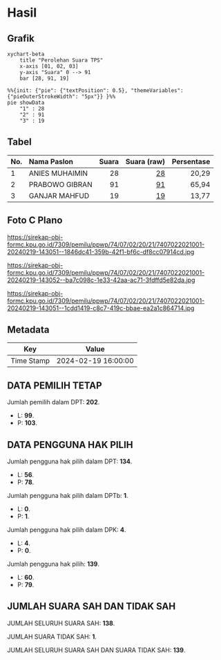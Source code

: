 # Hasil

## Grafik

```mermaid
xychart-beta
    title "Perolehan Suara TPS"
    x-axis [01, 02, 03]
    y-axis "Suara" 0 --> 91
    bar [28, 91, 19]
```

```mermaid
%%{init: {"pie": {"textPosition": 0.5}, "themeVariables": {"pieOuterStrokeWidth": "5px"}} }%%
pie showData
    "1" : 28
    "2" : 91
    "3" : 19
```

## Tabel

| No. | Nama Paslon    | Suara | Suara (raw) | Persentase |
|:--- |:-------------- | -----:| -----------:| ----------:|
| 1   | ANIES MUHAIMIN | 28    | [28][p-1]   | 20,29      |
| 2   | PRABOWO GIBRAN | 91    | [91][p-2]   | 65,94      |
| 3   | GANJAR MAHFUD  | 19    | [19][p-3]   | 13,77      |


[p-1]: https://github.com/gigit-pemilu/pemilu-2024-74-sulawesi-tenggara/blob/main/pilpres/hitung-suara/sub/74-sulawesi-tenggara/sub/07-wakatobi/sub/02-kaledupa/sub/2021-waduri/sub/001-tps/sub/paslon-1.txt
[p-2]: https://github.com/gigit-pemilu/pemilu-2024-74-sulawesi-tenggara/blob/main/pilpres/hitung-suara/sub/74-sulawesi-tenggara/sub/07-wakatobi/sub/02-kaledupa/sub/2021-waduri/sub/001-tps/sub/paslon-2.txt
[p-3]: https://github.com/gigit-pemilu/pemilu-2024-74-sulawesi-tenggara/blob/main/pilpres/hitung-suara/sub/74-sulawesi-tenggara/sub/07-wakatobi/sub/02-kaledupa/sub/2021-waduri/sub/001-tps/sub/paslon-3.txt

## Foto C Plano

https://sirekap-obj-formc.kpu.go.id/7309/pemilu/ppwp/74/07/02/20/21/7407022021001-20240219-143051--1846dc41-359b-42f1-bf6c-df8cc07914cd.jpg

https://sirekap-obj-formc.kpu.go.id/7309/pemilu/ppwp/74/07/02/20/21/7407022021001-20240219-143052--ba7c098c-1e33-42aa-ac71-3fdffd5e82da.jpg

https://sirekap-obj-formc.kpu.go.id/7309/pemilu/ppwp/74/07/02/20/21/7407022021001-20240219-143051--1cdd1419-c8c7-419c-bbae-ea2a1c864714.jpg


## Metadata

| Key        | Value               |
| ---------- | ------------------- |
| Time Stamp | 2024-02-19 16:00:00 |


## DATA PEMILIH TETAP

Jumlah pemilih dalam DPT: **202**.
 * L: **99**.
 * P: **103**.

## DATA PENGGUNA HAK PILIH

Jumlah pengguna hak pilih dalam DPT: **134**.
 * L: **56**.
 * P: **78**.

Jumlah pengguna hak pilih dalam DPTb: **1**.
 * L: **0**.
 * P: **1**.

Jumlah pengguna hak pilih dalam DPK: **4**.
 * L: **4**.
 * P: **0**.

Jumlah pengguna hak pilih: **139**.
 * L: **60**.
 * P: **79**.

## JUMLAH SUARA SAH DAN TIDAK SAH

JUMLAH SELURUH SUARA SAH: **138**.

JUMLAH SUARA TIDAK SAH: **1**.

JUMLAH SELURUH SUARA SAH DAN SUARA TIDAK SAH: **139**.


